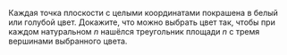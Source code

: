 Каждая точка плоскости с целыми координатами покрашена в белый или голубой 
цвет. Докажите, что можно выбрать цвет так, чтобы при каждом натуральном $n$ 
нашёлся треугольник площади $n$ с тремя вершинами выбранного цвета.